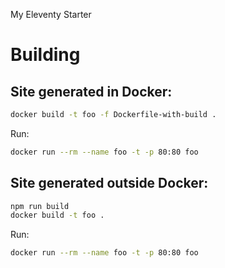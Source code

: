 My Eleventy Starter


# Building

## Site generated in Docker:
```bash
docker build -t foo -f Dockerfile-with-build .
```
Run:
```bash
docker run --rm --name foo -t -p 80:80 foo
```

## Site generated outside Docker:

```bash
npm run build
docker build -t foo .
```
Run:
```bash
docker run --rm --name foo -t -p 80:80 foo
```